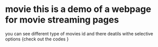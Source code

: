 # movie this is a demo of a webpage for movie streaming pages 
you can see different type of movies id and there deatils 
withe selective options {check  out the codes }
